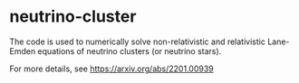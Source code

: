 # neutrino-cluster
The code is used to numerically solve non-relativistic and relativistic Lane-Emden equations of neutrino clusters (or neutrino stars).

For more details, see https://arxiv.org/abs/2201.00939
